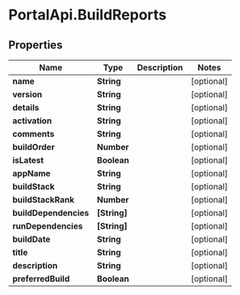 # PortalApi.BuildReports

## Properties
Name | Type | Description | Notes
------------ | ------------- | ------------- | -------------
**name** | **String** |  | [optional] 
**version** | **String** |  | [optional] 
**details** | **String** |  | [optional] 
**activation** | **String** |  | [optional] 
**comments** | **String** |  | [optional] 
**buildOrder** | **Number** |  | [optional] 
**isLatest** | **Boolean** |  | [optional] 
**appName** | **String** |  | [optional] 
**buildStack** | **String** |  | [optional] 
**buildStackRank** | **Number** |  | [optional] 
**buildDependencies** | **[String]** |  | [optional] 
**runDependencies** | **[String]** |  | [optional] 
**buildDate** | **String** |  | [optional] 
**title** | **String** |  | [optional] 
**description** | **String** |  | [optional] 
**preferredBuild** | **Boolean** |  | [optional] 


